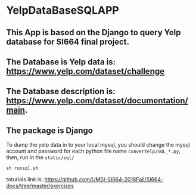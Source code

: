 # YelpDataBaseSQLAPP
## This App is based on the Django to query Yelp database for SI664 final project.
## The Database is Yelp data is: https://www.yelp.com/dataset/challenge
## The Database description is: https://www.yelp.com/dataset/documentation/main.
## The package is Django

To dump the yelp data in to your local mysql, you should change the mysql account and password for each python file name `converYelp2SQL_*.py`, then, run in the  `static/sql/`

```
sh runsql.sh
```

toturials link is: https://github.com/UMSI-SI664-2018Fall/SI664-docs/tree/master/exercises